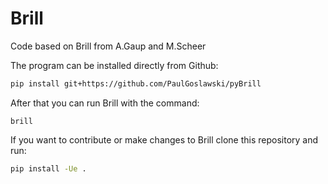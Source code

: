 # Brill
Code based on Brill from A.Gaup and M.Scheer

The program can be installed directly from Github:

```sh
pip install git+https://github.com/PaulGoslawski/pyBrill
```

After that you can run Brill with the command:

```
brill
```

If you want to contribute or make changes to Brill clone this repository and run:

```sh
pip install -Ue .
```
